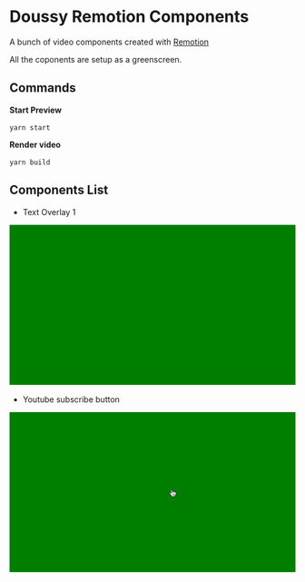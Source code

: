 # Doussy Remotion Components

A bunch of video components created with [Remotion](https://github.com/remotion-dev/remotion)

All the coponents are setup as a greenscreen.

## Commands

**Start Preview**

```console
yarn start
```

**Render video**

```console
yarn build
```

## Components List
- Text Overlay 1

![Text Overlay 1](src/images/gifs/TextOverlay1Gif.gif)

- Youtube subscribe button

![Youtube subscribe button](src/images/gifs/YoutubeSubscribeGif.gif)
